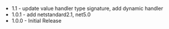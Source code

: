 * 1.1 - update value handler type signature, add dynamic handler
* 1.0.1 - add netstandard2.1, net5.0
* 1.0.0 - Initial Release
